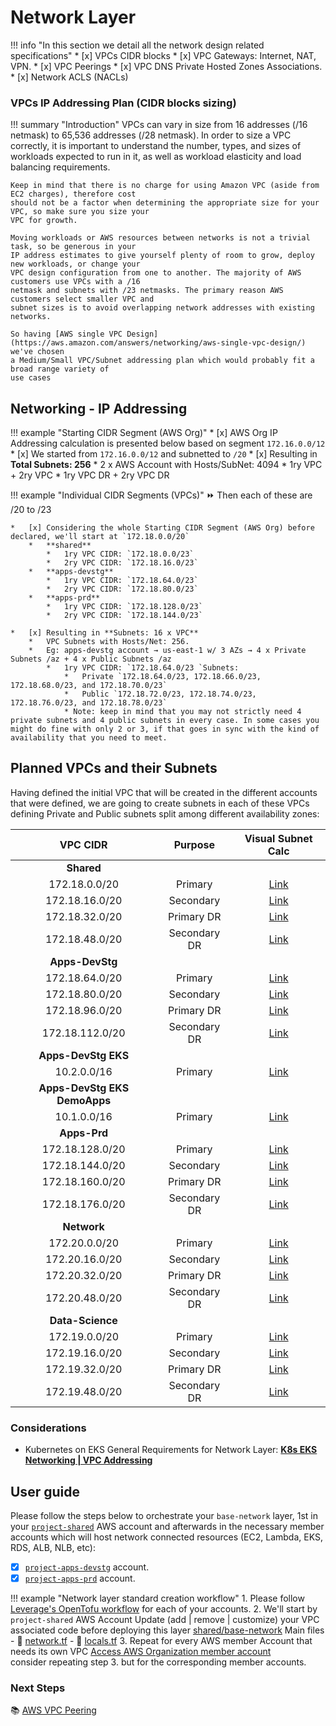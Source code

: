 # Network Layer

!!! info "In this section we detail all the network design related specifications"
    * [x] VPCs CIDR blocks
    * [x] VPC Gateways:  Internet, NAT, VPN.
    * [x] VPC Peerings
    * [x] VPC DNS Private Hosted Zones Associations.
    * [x] Network ACLS (NACLs)

### VPCs IP Addressing Plan (CIDR blocks sizing)

!!! summary "Introduction"
    VPCs can vary in size from 16 addresses (/16 netmask) to 65,536 addresses (/28 netmask).
    In order to size a VPC correctly, it is important to understand the number, types, and sizes of workloads 
    expected to run in it, as well as workload elasticity and load balancing requirements. 
    
    Keep in mind that there is no charge for using Amazon VPC (aside from EC2 charges), therefore cost 
    should not be a factor when determining the appropriate size for your VPC, so make sure you size your 
    VPC for growth.
    
    Moving workloads or AWS resources between networks is not a trivial task, so be generous in your 
    IP address estimates to give yourself plenty of room to grow, deploy new workloads, or change your 
    VPC design configuration from one to another. The majority of AWS customers use VPCs with a /16 
    netmask and subnets with /23 netmasks. The primary reason AWS customers select smaller VPC and 
    subnet sizes is to avoid overlapping network addresses with existing networks. 

    So having [AWS single VPC Design](https://aws.amazon.com/answers/networking/aws-single-vpc-design/) we've chosen
    a Medium/Small VPC/Subnet addressing plan which would probably fit a broad range variety of
    use cases

## Networking - IP Addressing

!!! example "Starting CIDR Segment (AWS Org)"
    * [x] AWS Org IP Addressing calculation is presented below based on segment `172.16.0.0/12`
    * [x] We started from `172.16.0.0/12` and subnetted to `/20`
    * [x] Resulting in **Total Subnets: 256**
        *   2 x AWS Account with Hosts/SubNet: 4094
        *   1ry VPC + 2ry VPC
        *   1ry VPC DR + 2ry VPC DR


!!! example "Individual CIDR Segments (VPCs)"
    :fast_forward: Then each of these are /20 to /23
    
    *   [x] Considering the whole Starting CIDR Segment (AWS Org) before declared, we'll start at `172.18.0.0/20`
        *   **shared**
            *   1ry VPC CIDR: `172.18.0.0/23`
            *   2ry VPC CIDR: `172.18.16.0/23`
        *   **apps-devstg**
            *   1ry VPC CIDR: `172.18.64.0/23`
            *   2ry VPC CIDR: `172.18.80.0/23`
        *   **apps-prd**
            *   1ry VPC CIDR: `172.18.128.0/23`
            *   2ry VPC CIDR: `172.18.144.0/23`
            
    *   [x] Resulting in **Subnets: 16 x VPC**
        *   VPC Subnets with Hosts/Net: 256.
        *   Eg: apps-devstg account → us-east-1 w/ 3 AZs → 4 x Private Subnets /az + 4 x Public Subnets /az
            *   1ry VPC CIDR: `172.18.64.0/23 `Subnets:
                *   Private `172.18.64.0/23, 172.18.66.0/23, 172.18.68.0/23, and 172.18.70.0/23`
                *   Public `172.18.72.0/23, 172.18.74.0/23, 172.18.76.0/23, and 172.18.78.0/23`
                * Note: keep in mind that you may not strictly need 4 private subnets and 4 public subnets in every case. In some cases you might do fine with only 2 or 3, if that goes in sync with the kind of availability that you need to meet.

## Planned VPCs and their Subnets

Having defined the initial VPC that will be created in the different accounts that were defined, we are going to create
subnets in each of these VPCs defining Private and Public subnets split among different availability zones:
    
| VPC CIDR         | Purpose       | Visual Subnet Calc |
| :--------------: | :-----------: | :----------------: |
| **Shared**       |               |
|  172.18.0.0/20   | Primary       | [Link](https://www.davidc.net/sites/default/subnets/subnets.html?network=172.18.0.0&mask=20&division=15.7231) |
| 172.18.16.0/20   | Secondary     | [Link](https://www.davidc.net/sites/default/subnets/subnets.html?network=172.18.16.0&mask=20&division=15.7231) |
| 172.18.32.0/20   | Primary DR    | [Link](https://www.davidc.net/sites/default/subnets/subnets.html?network=172.18.32.0&mask=20&division=15.7231) |
| 172.18.48.0/20   | Secondary DR  | [Link](https://www.davidc.net/sites/default/subnets/subnets.html?network=172.18.48.0&mask=20&division=15.7231) |
| **Apps-DevStg**  |               |
| 172.18.64.0/20   | Primary       | [Link](https://www.davidc.net/sites/default/subnets/subnets.html?network=172.18.64.0&mask=20&division=15.7231) |
| 172.18.80.0/20   | Secondary     | [Link](https://www.davidc.net/sites/default/subnets/subnets.html?network=172.18.80.0&mask=20&division=15.7231) |
| 172.18.96.0/20   | Primary DR    | [Link](https://www.davidc.net/sites/default/subnets/subnets.html?network=172.18.96.0&mask=20&division=15.7231) |
| 172.18.112.0/20  | Secondary DR  | [Link](https://www.davidc.net/sites/default/subnets/subnets.html?network=172.18.112.0&mask=20&division=15.7231) |
| **Apps-DevStg EKS** |               |
|  10.2.0.0/16   | Primary       | [Link](https://www.davidc.net/sites/default/subnets/subnets.html?network=10.2.0.0&mask=16&division=15.7231) |
| **Apps-DevStg EKS DemoApps** |               |
|  10.1.0.0/16   | Primary  | [Link](https://www.davidc.net/sites/default/subnets/subnets.html?network=10.1.0.0&mask=16&division=15.7231) |
| **Apps-Prd**     |               |
| 172.18.128.0/20  | Primary       | [Link](https://www.davidc.net/sites/default/subnets/subnets.html?network=172.18.128.0&mask=20&division=15.7231) |
| 172.18.144.0/20  | Secondary     | [Link](https://www.davidc.net/sites/default/subnets/subnets.html?network=172.18.144.0&mask=20&division=15.7231) |
| 172.18.160.0/20  | Primary DR    | [Link](https://www.davidc.net/sites/default/subnets/subnets.html?network=172.18.160.0&mask=20&division=15.7231) |
| 172.18.176.0/20  | Secondary DR  | [Link](https://www.davidc.net/sites/default/subnets/subnets.html?network=172.18.176.0&mask=20&division=15.7231) |
| **Network** |               |
|  172.20.0.0/20   | Primary       | [Link](https://www.davidc.net/sites/default/subnets/subnets.html?network=172.20.0.0&mask=20&division=15.7231) |
| 172.20.16.0/20   | Secondary     | [Link](https://www.davidc.net/sites/default/subnets/subnets.html?network=172.20.16.0&mask=20&division=15.7231) |
| 172.20.32.0/20   | Primary DR    | [Link](https://www.davidc.net/sites/default/subnets/subnets.html?network=172.20.32.0&mask=20&division=15.7231) |
| 172.20.48.0/20   | Secondary DR  | [Link](https://www.davidc.net/sites/default/subnets/subnets.html?network=172.20.48.0&mask=20&division=15.7231) |
| **Data-Science** |               |
|  172.19.0.0/20   | Primary       | [Link](https://www.davidc.net/sites/default/subnets/subnets.html?network=172.19.0.0&mask=20&division=15.7231) |
| 172.19.16.0/20   | Secondary     | [Link](https://www.davidc.net/sites/default/subnets/subnets.html?network=172.19.16.0&mask=20&division=15.7231) |
| 172.19.32.0/20   | Primary DR    | [Link](https://www.davidc.net/sites/default/subnets/subnets.html?network=172.19.32.0&mask=20&division=15.7231) |
| 172.19.48.0/20   | Secondary DR  | [Link](https://www.davidc.net/sites/default/subnets/subnets.html?network=172.19.48.0&mask=20&division=15.7231) |

### Considerations

- Kubernetes on EKS General Requirements for Network Layer: [**K8s EKS Networking | VPC Addressing**](/user-guide/ref-architecture-eks/vpc/)

    
## User guide

Please follow the steps below to orchestrate your `base-network` layer, 1st in your
[`project-shared`](https://github.com/binbashar/le-tf-infra-aws/tree/master/shared/us-east-1/base-network) AWS account and
afterwards in the necessary member accounts which will host network connected resources (EC2, Lambda, EKS, RDS, ALB, NLB, etc):  

* [x] [`project-apps-devstg`](https://github.com/binbashar/le-tf-infra-aws/tree/master/apps-devstg/us-east-1/base-network) account.
* [x] [`project-apps-prd`](https://github.com/binbashar/le-tf-infra-aws/tree/master/apps-prd/us-east-1/base-network) account.

!!! example "Network layer standard creation workflow"
    1. Please follow 
    [Leverage's OpenTofu workflow](../../../base-workflow/repo-le-tf-infra/) for
    each of your accounts.
    2. We'll start by `project-shared` AWS Account Update (add | remove | customize) your VPC associated code before 
    deploying this layer [shared/base-network](https://github.com/binbashar/le-tf-infra-aws/tree/master/shared/us-east-1/base-network)
        Main files
        - :file_folder: [network.tf](https://github.com/binbashar/le-tf-infra-aws/blob/master/shared/us-east-1/base-network/network.tf)
        - :file_folder: [locals.tf](https://github.com/binbashar/le-tf-infra-aws/blob/master/shared/us-east-1/base-network/locals.tf)
    3. Repeat for every AWS member Account that needs its own VPC 
    [Access AWS Organization member account](https://aws.amazon.com/premiumsupport/knowledge-center/organizations-member-account-access/)        
    consider repeating step 3. but for the corresponding member accounts.


### Next Steps

:books: [AWS VPC Peering](vpc-peering.md)
